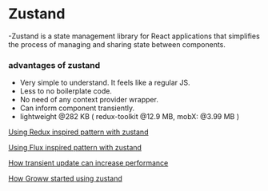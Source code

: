 
# Zustand
 -Zustand is a state management library for React applications that simplifies the process of managing and sharing state between components.
### advantages of zustand
 -  Very simple to understand. It feels like a regular JS.
 -  Less to no boilerplate code.
 - No need of any context provider wrapper.
 - Can inform component transiently.
 - lightweight @282 KB ( redux-toolkit @12.9 MB,   mobX: @3.99 MB )
 



[Using Redux inspired pattern  with zustand](https://docs.pmnd.rs/zustand/recipes/recipes#can%27t-live-without-redux-like-reducers-and-action-types?)

[Using Flux inspired pattern with zustand](https://docs.pmnd.rs/zustand/guides/flux-inspired-practice)

[How transient update can increase performance](https://codesandbox.io/s/white-cache-eujv1z?file=/src/index.js)

[How Groww started using zustand](https://tech.groww.in/simplifying-state-management-with-zustand-redux-saga-vs-zustand-12006a9f55de)
  
